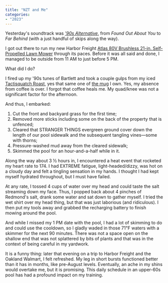 ```yaml
---
title: "NZT and Me"
categories:
- "2023"
---
```


Yesterday's soundtrack was [*'90s Alternative*](https://music.youtube.com/playlist?list=RDCLAK5uy_m_h-nx7OCFaq9AlyXv78lG0AuloqW_NUA&feature=share&playnext=1), from *Found Out About You* to *Far Behind* (with a just handful of skips along the way).

I got out there to run my new Harbor Freight [Atlas 80V Brushless 21-in. Self-Propelled Lawn Mower](https://www.harborfreight.com/lawn-garden/outdoor-power-tools/trimmers/80v-brushless-cordless-21-in-self-propelled-lawn-mower-tool-only-56992.html) through its paces.  Before it was all said and done, I managed to be outside from 11 AM to just before 5 PM.  

What did I do?

I fired up my '90s tunes of Bartlett and took a couple gulps from my iced [Tactisquatch Roast](https://www.blackriflecoffee.com/products/tactisquatch-roast?variant=39324476047469), yes that same one of [the mug](https://www.blackriflecoffee.com/products/tactic-squatch-ceramic-mug?variant=30940289499245) I own.  Yes, my absence from coffee is over.  I forgot that coffee heals me.  My quad/knee was not a significant factor for the afternoon.

And thus, I embarked:

1. Cut the front and backyard grass for the first time;
2. Removed more sticks including some on the back of the property that is unfenced;
3. Cleared that STRANGER THINGS evergreen ground cover down the length of our pool sidewalk and the subsequent tangling vines—some with thorns;
4. Pressure-washed mud away from the cleared sidewalk;
5. Skimmed the pool for an hour-and-a-half while in it.


Along the way about 3 ½ hours in, I encountered a heat event that rocketed my heart rate to 174. I had EXTREME fatigue, light-headed/dizzy, was hot on a cloudy day and felt a tingling sensation in my hands.  I thought I had kept myself hydrated throughout, but I must have failed.  

At any rate, I tossed 4 cups of water over my head and could taste the salt streaming down my face.  Thus, I popped back about 4 pinches of Redmond's salt, drank some water and sat down to gather myself.  I tried the wet shirt over my head thing, but that was just laborious (and ridiculous).  I then put my tools away and grabbed the recharging battery to finish mowing around the pool.

And while I missed my 1 PM date with the pool, I had a lot of skimming to do and could use the cooldown, so I gladly waded in those 71℉ waters with a skimmer for the next 90 minutes.  There was not a space open on the shallow end that was not splattered by bits of plants and that was in the context of being careful in my yardwork.

It is a funny thing:  later that evening on a trip to Harbor Freight and the Oakland Walmart, I felt refreshed.  My leg in short bursts functioned better than it has in months, like pre-August levels.  Eventually, an ache in my shins would overtake me, but it is promising.  This daily schedule in an upper-60s pool has had a profound impact on my training.
